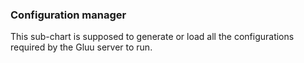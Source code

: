 ### Configuration manager

This sub-chart is supposed to generate or load all the configurations required by the Gluu server to run.
